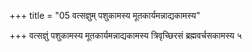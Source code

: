 +++
title = "05 वत्सज्ञुम् पशुकामस्य मूतकार्यमन्नाद्यकामस्य"

+++
वत्सज्ञुं पशुकामस्य मूतकार्यमन्नाद्यकामस्य त्रिवृच्छिरसं ब्रह्मवर्चसकामस्य ५